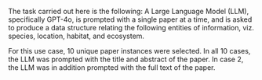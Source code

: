 The task carried out here is the following: A Large Language Model (LLM), specifically GPT-4o, is prompted with a single paper at a time, and is asked to produce a data structure relating the following entities of information, viz. species, location, habitat, and ecosystem.

For this use case, 10 unique paper instances were selected. In all 10 cases, the LLM was prompted with the title and abstract of the paper. In case 2, the LLM was in addition prompted with the full text of the paper.

